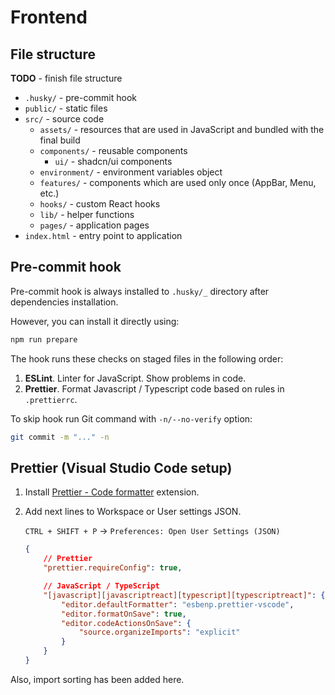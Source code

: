 # Frontend

## File structure

**TODO** - finish file structure

- `.husky/` - pre-commit hook
- `public/` - static files
- `src/` - source code
    - `assets/` - resources that are used in JavaScript and bundled with the final build
    - `components/` - reusable components
        - `ui/` - shadcn/ui components
    - `environment/` - environment variables object
    - `features/` - components which are used only once (AppBar, Menu, etc.)
    - `hooks/` - custom React hooks
    - `lib/` - helper functions
    - `pages/` - application pages
- `index.html` - entry point to application

## Pre-commit hook

Pre-commit hook is always installed to `.husky/_` directory after dependencies installation.

However, you can install it directly using:

```sh
npm run prepare
```

The hook runs these checks on staged files in the following order:

1. **ESLint**. Linter for JavaScript. Show problems in code.
1. **Prettier**. Format Javascript / Typescript code based on rules in `.prettierrc`.

To skip hook run Git command with `-n/--no-verify` option:

```sh
git commit -m "..." -n
```

## Prettier (Visual Studio Code setup)

1. Install [Prettier - Code formatter](https://marketplace.visualstudio.com/items?itemName=esbenp.prettier-vscode) extension.
1. Add next lines to Workspace or User settings JSON.
    
    `CTRL + SHIFT + P` -> `Preferences: Open User Settings (JSON)`

    ```json
    {
        // Prettier
        "prettier.requireConfig": true,

        // JavaScript / TypeScript
        "[javascript][javascriptreact][typescript][typescriptreact]": {
            "editor.defaultFormatter": "esbenp.prettier-vscode",
            "editor.formatOnSave": true,
            "editor.codeActionsOnSave": {
                "source.organizeImports": "explicit"
            }
        }
    }
    ```

Also, import sorting has been added here.